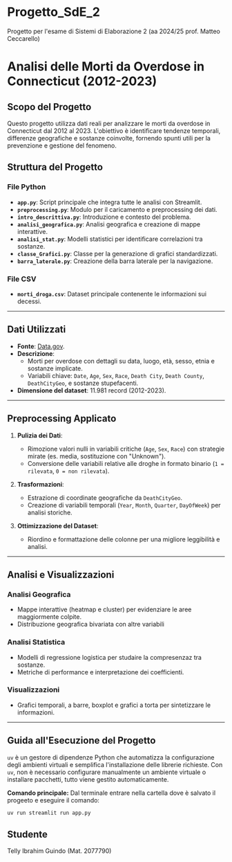 # Progetto_SdE_2
Progetto per l'esame di Sistemi di Elaborazione 2 (aa 2024/25 prof. Matteo Ceccarello)

# Analisi delle Morti da Overdose in Connecticut (2012-2023)

## Scopo del Progetto
Questo progetto utilizza dati reali per analizzare le morti da overdose in Connecticut dal 2012 al 2023. L'obiettivo è identificare tendenze temporali, differenze geografiche e sostanze coinvolte, fornendo spunti utili per la prevenzione e gestione del fenomeno.


## Struttura del Progetto
### File Python
- **`app.py`**: Script principale che integra tutte le analisi con Streamlit.
- **`preprocessing.py`**: Modulo per il caricamento e preprocessing dei dati.
- **`intro_descrittiva.py`**: Introduzione e contesto del problema.
- **`analisi_geografica.py`**: Analisi geografica e creazione di mappe interattive.
- **`analisi_stat.py`**: Modelli statistici per identificare correlazioni tra sostanze.
- **`classe_Grafici.py`**: Classe per la generazione di grafici standardizzati.
- **`barra_laterale.py`**: Creazione della barra laterale per la navigazione.

### File CSV
- **`morti_droga.csv`**: Dataset principale contenente le informazioni sui decessi.

---

## Dati Utilizzati
- **Fonte**: [Data.gov](https://catalog.data.gov/dataset/accidental-drug-related-deaths-2012-2018).
- **Descrizione**:
  - Morti per overdose con dettagli su data, luogo, età, sesso, etnia e sostanze implicate.
  - Variabili chiave: `Date`, `Age`, `Sex`, `Race`, `Death City`, `Death County`, `DeathCityGeo`, e sostanze stupefacenti.
- **Dimensione del dataset**: 11.981 record (2012-2023).

---

## Preprocessing Applicato
1. **Pulizia dei Dati**:
   - Rimozione valori nulli in variabili critiche (`Age`, `Sex`, `Race`) con strategie mirate (es. media, sostituzione con "Unknown").
   - Conversione delle variabili relative alle droghe in formato binario (`1 = rilevata`, `0 = non rilevata`).

2. **Trasformazioni**:
   - Estrazione di coordinate geografiche da `DeathCityGeo`.
   - Creazione di variabili temporali (`Year`, `Month`, `Quarter`, `DayOfWeek`) per analisi storiche.

3. **Ottimizzazione del Dataset**:
   - Riordino e formattazione delle colonne per una migliore leggibilità e analisi.

---

## Analisi e Visualizzazioni
### Analisi Geografica
- Mappe interattive (heatmap e cluster) per evidenziare le aree maggiormente colpite.
- Distribuzione geografica bivariata con altre variabili

### Analisi Statistica
- Modelli di regressione logistica per studaire la compresenzaz tra sostanze.
- Metriche di performance e interpretazione dei coefficienti.

### Visualizzazioni
- Grafici temporali, a barre, boxplot e grafici a torta per sintetizzare le informazioni.

---

## Guida all'Esecuzione del Progetto

`uv` è un gestore di dipendenze Python che automatizza la configurazione degli ambienti virtuali e semplifica l'installazione delle librerie richieste. 
Con `uv`, non è necessario configurare manualmente un ambiente virtuale o installare pacchetti, tutto viene gestito automaticamente.

**Comando principale:**
Dal terminale entrare nella cartella dove è salvato il progeeto e eseguire il comando:
```bash
uv run streamlit run app.py
```

## Studente
Telly Ibrahim Guindo (Mat. 2077790)

